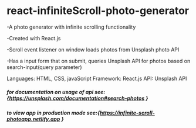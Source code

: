 # react-infiniteScroll-photo-generator

-A photo generator with infinite scrolling functionality

-Created with React.js

-Scroll event listener on window loads photos from Unsplash photo API

-Has a input form that on submit, queries Unsplash API for photos based on search-input(query parameter)

Languages: HTML, CSS, javaScript
Framework: React.js
API: Unsplash API

##### for documentation on usage of api see:{https://unsplash.com/documentation#search-photos }

##### to view app in production mode see:{https://infinite-scroll-photoapp.netlify.app }

